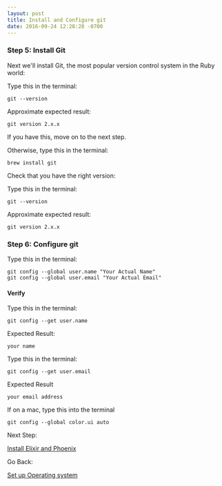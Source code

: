 ```yaml
---
layout: post
title: Install and Configure git
date: 2016-09-24 12:28:28 -0700
---
```



### Step 5: Install Git

Next we'll install Git, the most popular version control system in the Ruby world:

Type this in the terminal:

```
git --version
```

Approximate expected result:

```
git version 2.x.x
```

If you have this, move on to the next step.

Otherwise, type this in the terminal:
```
brew install git
```

Check that you have the right version:

Type this in the terminal:

```
git --version
```

Approximate expected result:

```
git version 2.x.x
```


### Step 6: Configure git
Type this in the terminal:

```
git config --global user.name "Your Actual Name"
git config --global user.email "Your Actual Email"
```

#### Verify

Type this in the terminal:

```
git config --get user.name
```

Expected Result:
```
your name
```

Type this in the terminal:

```
git config --get user.email
```

Expected Result

```
your email address
```

If on a mac, type this into the terminal

```
git config --global color.ui auto
```

Next Step:

[Install Elixir and Phoenix](05-install-elixir-and-phoenix.html)

Go Back:

[Set up Operating system](03-macintosh-osx-setup.html)
